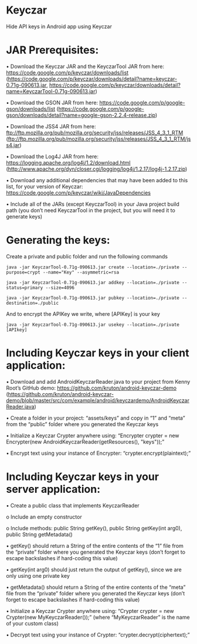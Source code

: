 Keyczar
=======

Hide API keys in Android app using Keyczar

JAR Prerequisites:
==================
•	Download the Keyczar JAR and the KeyczarTool JAR from here: https://code.google.com/p/keyczar/downloads/list (https://code.google.com/p/keyczar/downloads/detail?name=keyczar-0.71g-090613.jar, https://code.google.com/p/keyczar/downloads/detail?name=KeyczarTool-0.71g-090613.jar)

•	Download the GSON JAR from here: https://code.google.com/p/google-gson/downloads/list (https://code.google.com/p/google-gson/downloads/detail?name=google-gson-2.2.4-release.zip)

•	Download the JSS4 JAR from here: ftp://ftp.mozilla.org/pub/mozilla.org/security/jss/releases/JSS_4_3_1_RTM (ftp://ftp.mozilla.org/pub/mozilla.org/security/jss/releases/JSS_4_3_1_RTM/jss4.jar)

•	Download the Log4J JAR from here: https://logging.apache.org/log4j/1.2/download.html (http://www.apache.org/dyn/closer.cgi/logging/log4j/1.2.17/log4j-1.2.17.zip)

•	Download any additional dependencies that may have been added to this list, for your version of Keyczar: https://code.google.com/p/keyczar/wiki/JavaDependencies

•	Include all of the JARs (except KeyczarTool) in your Java project build path (you don’t need KeyczarTool in the project, but you will need it to generate keys) 

Generating the keys:
=====================
  Create a private and public folder and run the following commands
  
  
  	java -jar KeyczarTool-0.71g-090613.jar create --location=./private --purpose=crypt --name="Key" --asymmetric=rsa
  
	java -jar KeyczarTool-0.71g-090613.jar addkey --location=./private --status=primary --size=4096
  
  	java -jar KeyczarTool-0.71g-090613.jar pubkey --location=./private --destination=./public
  
And to encrypt the APIKey we write, where [APIKey] is your key

	java -jar KeyczarTool-0.71g-090613.jar usekey --location=./private [APIkey]
	
Including Keyczar keys in your client application:
=================================================
•	Download and add AndroidKeyczarReader.java to your project from Kenny Root’s GitHub demo: https://github.com/kruton/android-keyczar-demo (https://github.com/kruton/android-keyczar-demo/blob/master/src/com/example/android/keyczardemo/AndroidKeyczarReader.java)

•	Create a folder in your project: “assets/keys” and copy in “1” and “meta” from the “public” folder where you generated the Keyczar keys

•	Initialize a Keyczar Crypter anywhere using: “Encrypter crypter = new Encrypter(new AndroidKeyczarReader(getResources(), "keys"));”

•	Encrypt text using your instance of Encrypter: “crypter.encrypt(plaintext);”

Including Keyczar keys in your server application:
=================================================
•	Create a public class that implements KeyczarReader

  o	Include an empty constructor
  
  o	 Include methods: public String getKey(), public String getKey(int arg0), public String getMetadata()

•	getKey() should return a String of the entire contents of the “1” file from the “private” folder where you generated the Keyczar keys (don’t forget to escape backslashes if hard-coding this value)

•	getKey(int arg0) should just return the output of getKey(), since we are only using one private key

•	getMetadata() should return a String of the entire contents of the “meta” file from the “private” folder where you generated the Keyczar keys (don’t forget to escape backslashes if hard-coding this value)

•	Initialize a Keyczar Crypter anywhere using: “Crypter crypter = new Crypter(new MyKeyczarReader());” (where “MyKeyczarReader” is the name of your custom class)

•	Decrypt text using your instance of Crypter: “crypter.decrypt(ciphertext);”


